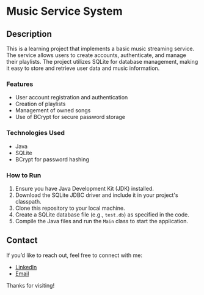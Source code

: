 # Music Service System

## Description
This is a learning project that implements a basic music streaming service. The service allows users to create accounts, authenticate, and manage their playlists. The project utilizes SQLite for database management, making it easy to store and retrieve user data and music information.

### Features
- User account registration and authentication
- Creation of playlists
- Management of owned songs
- Use of BCrypt for secure password storage

### Technologies Used
- Java
- SQLite
- BCrypt for password hashing

### How to Run
1. Ensure you have Java Development Kit (JDK) installed.
2. Download the SQLite JDBC driver and include it in your project's classpath.
3. Clone this repository to your local machine.
4. Create a SQLite database file (e.g., `test.db`) as specified in the code.
5. Compile the Java files and run the `Main` class to start the application.

## Contact
If you’d like to reach out, feel free to connect with me:
- [LinkedIn](https://www.linkedin.com/in/nadiia-rybak-5092b8336)
- [Email](mailto:nvdiv5@gmail.com)

Thanks for visiting!
